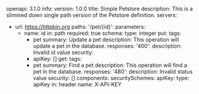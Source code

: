 openapi: 3.1.0
info:
  version: 1.0.0
  title: Simple Petstore
  description: This is a slimmed down single path version of the Petstore definition.
servers:
  - url: https://httpbin.org
paths:
  '/pet/{id}':
    parameters:
      - name: id
        in: path
        required: true
        schema:
          type: integer
    put:
      tags:
        - pet
      summary: Update a pet
      description: This operation will update a pet in the database.
      responses:
        '400':
          description: Invalid id value
      security:
        - apiKey: []
    get:
      tags:
        - pet
      summary: Find a pet
      description: This operation will find a pet in the database.
      responses:
        '480':
          description: Invalid status value
      security: []
components:
  securitySchemes:
    apiKey:
      type: apiKey
      in: header
      name: X-API-KEY